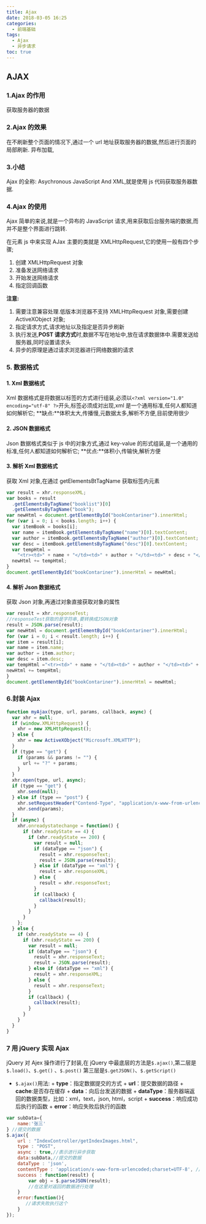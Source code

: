 ```yaml
---
title: Ajax
date: 2018-03-05 16:25
categories:
  - 前端基础
tags:
  - Ajax
  - 异步请求
toc: true
---
```


## AJAX

### 1.Ajax 的作用

获取服务器的数据

### 2.Ajax 的效果

在不刷新整个页面的情况下,通过一个 url 地址获取服务器的数据,然后进行页面的局部刷新. 异布加载,

### 3.小结

Ajax 的全称: Asychronous JavaScript And XML,就是使用 js 代码获取服务器数据.

### 4.Ajax 的使用

Ajax 简单的来说,就是一个异布的 JavaScript 请求,用来获取后台服务端的数据,而并不是整个界面进行跳转.

在元素 js 中来实现 AJax 主要的类就是 XMLHttpRequest,它的使用一般有四个步骤;

1. 创建 XMLHttpRequest 对象
2. 准备发送网络请求
3. 开始发送网络请求
4. 指定回调函数

**注意:**

1. 需要注意兼容处理.低版本浏览器不支持 XMLHttpRequest 对象,需要创建 ActiveXObject 对象;
2. 指定请求方式,请求地址以及指定是否异步刷新
3. 执行发送,**POST 请求方式**时,数据不写在地址中,放在请求数据体中.需要发送给服务器,同时设置请求头
4. 异步的原理是通过请求浏览器进行网络数据的请求

### 5. 数据格式

#### 1. Xml 数据格式

Xml 数据格式是将数据以标签的方式进行组装,必须以`<?xml version="1.0" encoding="utf-8" ?>`开头,标签必须成对出现,xml 是一个通用标准,任何人都知道如何解析它;
**缺点:**体积太大,传播慢,元数据太多,解析不方便,目前使用很少

#### 2. JSON 数据格式

Json 数据格式类似于 js 中的对象方式,通过 key-value 的形式组装,是一个通用的标准,任何人都知道如何解析它;
**优点:**体积小,传输快,解析方便

#### 3. 解析 Xml 数据格式

获取 Xml 对象,在通过 getElementsBtTagName 获取标签内元素

```js
var result = xhr.responseXML;
var books = result
  .getElementsByTagName("booklist")[0]
  .getElementsByTagName("book");
var newHtml = document.getElementById("bookContariner").innerHtml;
for (var i = 0; i < books.length; i++) {
  var itemBook = books[i];
  var name = itemBook.getElementsByTagName("name")[0].textContent;
  var author = itemBook.getElementsByTagName("author")[0].textContent;
  var desc = itemBook.getElementsByTagName("desc")[0].textContent;
  var tempHtml =
    "<tr><td>" + name + "</td><td>" + author + "</td><td>" + desc + "</td><td>";
  newHtml += tempHtml;
}
document.getElementById("bookContariner").innerHtml = newHtml;
```

#### 4. 解析 Json 数据格式

获取 Json 对象,再通过对象直接获取对象的属性

```js
var result = xhr.responseTest;
//responseTest获取的是字符串,要转换成JSON对象
result = JSON.parse(result);
var newHtml = document.getElementById("bookContariner").innerHtml;
for (var i = 0; i < result.length; i++) {
var item = result[i];
var name = item.name;
var author = item.author;
var desc = item.desc;
var tempHtml ="<tr><td>" + name + "</td><td>" + author + "</td><td>" + desc + "</td><td>";
newHtml += tempHtml;
}
document.getElementById("bookContariner").innerHtml = newHtml;
```

### 6.封装 Ajax

```js
function myAjax(type, url, params, callback, async) {
  var xhr = null;
  if (window.XMLHttpRequest) {
    xhr = new XMLHttpRequest();
  } else {
    xhr = new ActiveXObject("Microsoft.XMLHTTP");
  }
  if (type == "get") {
    if (params && params != "") {
      url += "?" + params;
    }
  }
  xhr.open(type, url, async);
  if (type == "get") {
    xhr.send(null);
  } else if (type == "post") {
    xhr.setRequestHeader("Contend-Type", "application/x-www-from-urlencoded");
    xhr.send(params);
  }
  if (async) {
    xhr.onreadystatechange = function() {
      if (xhr.readyState == 4) {
        if (xhr.readyState == 200) {
          var result = null;
          if (dataType == "json") {
            result = xhr.responseText;
            result = JSON.parse(result);
          } else if (dataType == "xml") {
            result = xhr.responseXML;
          } else {
            result = xhr.responseText;
          }
          if (callback) {
            callback(result);
          }
        }
      }
    };
  } else {
    if (xhr.readyState == 4) {
      if (xhr.readyState == 200) {
        var result = null;
        if (dataType == "json") {
          result = xhr.responseText;
          result = JSON.parse(result);
        } else if (dataType == "xml") {
          result = xhr.responseXML;
        } else {
          result = xhr.responseText;
        }
        if (callback) {
          callback(result);
        }
      }
    }
  }
}
```

### 7 用 jQuery 实现 Ajax

jQuery 对 Ajex 操作进行了封装,在 jQuery 中最底层的方法是`$.ajax()`,第二层是`$.load()`、`$.get()` 、`$.post()` 第三层是`$.getJSON()`、`$.getScript()`

- `$.ajax()`用法: + **type**：指定数据提交的方式 + **url**：提交数据的路径 + **cache**:是否存在缓存 + **data**：向后台发送的数据 + **dataType**：服务器端返回的数据类型，比如：xml，text，json, html，script + **success**：响应成功后执行的函数 + **error**：响应失败后执行的函数

```javascript
var subData={
    name:'张三'
} //提交的数据
$.ajax({
    url : "IndexController/getIndexImages.html",
    type : "POST",
    async : true,//表示进行异步获取
    data:subData,//提交的数据
    dataType : 'json',
    contentType : 'application/x-www-form-urlencoded;charset=UTF-8', //contentType很重要
    success : function(result) {
        var obj = $.parseJSON(result);
        //在这里对返回的数据进行处理
    }
    error:function(){
       //请求失败执行这个
    }
});
```
